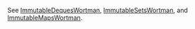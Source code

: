 See [ImmutableDequesWortman](ImmutableDequesWortman.md), [ImmutableSetsWortman](ImmutableSetsWortman.md), and [ImmutableMapsWortman](ImmutableMapsWortman.md).
